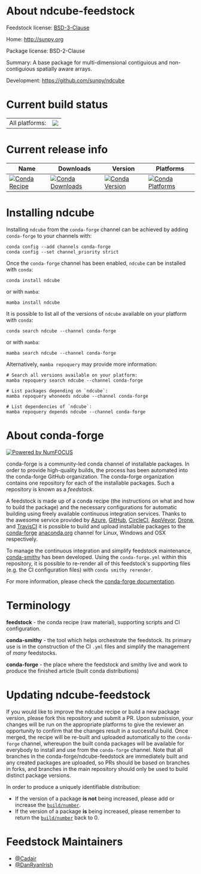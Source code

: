 About ndcube-feedstock
======================

Feedstock license: [BSD-3-Clause](https://github.com/conda-forge/ndcube-feedstock/blob/main/LICENSE.txt)

Home: http://sunpy.org

Package license: BSD-2-Clause

Summary: A base package for multi-dimensional contiguious and non-contiguious spatially aware arrays.

Development: https://github.com/sunpy/ndcube

Current build status
====================


<table><tr><td>All platforms:</td>
    <td>
      <a href="https://dev.azure.com/conda-forge/feedstock-builds/_build/latest?definitionId=4588&branchName=main">
        <img src="https://dev.azure.com/conda-forge/feedstock-builds/_apis/build/status/ndcube-feedstock?branchName=main">
      </a>
    </td>
  </tr>
</table>

Current release info
====================

| Name | Downloads | Version | Platforms |
| --- | --- | --- | --- |
| [![Conda Recipe](https://img.shields.io/badge/recipe-ndcube-green.svg)](https://anaconda.org/conda-forge/ndcube) | [![Conda Downloads](https://img.shields.io/conda/dn/conda-forge/ndcube.svg)](https://anaconda.org/conda-forge/ndcube) | [![Conda Version](https://img.shields.io/conda/vn/conda-forge/ndcube.svg)](https://anaconda.org/conda-forge/ndcube) | [![Conda Platforms](https://img.shields.io/conda/pn/conda-forge/ndcube.svg)](https://anaconda.org/conda-forge/ndcube) |

Installing ndcube
=================

Installing `ndcube` from the `conda-forge` channel can be achieved by adding `conda-forge` to your channels with:

```
conda config --add channels conda-forge
conda config --set channel_priority strict
```

Once the `conda-forge` channel has been enabled, `ndcube` can be installed with `conda`:

```
conda install ndcube
```

or with `mamba`:

```
mamba install ndcube
```

It is possible to list all of the versions of `ndcube` available on your platform with `conda`:

```
conda search ndcube --channel conda-forge
```

or with `mamba`:

```
mamba search ndcube --channel conda-forge
```

Alternatively, `mamba repoquery` may provide more information:

```
# Search all versions available on your platform:
mamba repoquery search ndcube --channel conda-forge

# List packages depending on `ndcube`:
mamba repoquery whoneeds ndcube --channel conda-forge

# List dependencies of `ndcube`:
mamba repoquery depends ndcube --channel conda-forge
```


About conda-forge
=================

[![Powered by
NumFOCUS](https://img.shields.io/badge/powered%20by-NumFOCUS-orange.svg?style=flat&colorA=E1523D&colorB=007D8A)](https://numfocus.org)

conda-forge is a community-led conda channel of installable packages.
In order to provide high-quality builds, the process has been automated into the
conda-forge GitHub organization. The conda-forge organization contains one repository
for each of the installable packages. Such a repository is known as a *feedstock*.

A feedstock is made up of a conda recipe (the instructions on what and how to build
the package) and the necessary configurations for automatic building using freely
available continuous integration services. Thanks to the awesome service provided by
[Azure](https://azure.microsoft.com/en-us/services/devops/), [GitHub](https://github.com/),
[CircleCI](https://circleci.com/), [AppVeyor](https://www.appveyor.com/),
[Drone](https://cloud.drone.io/welcome), and [TravisCI](https://travis-ci.com/)
it is possible to build and upload installable packages to the
[conda-forge](https://anaconda.org/conda-forge) [anaconda.org](https://anaconda.org/)
channel for Linux, Windows and OSX respectively.

To manage the continuous integration and simplify feedstock maintenance,
[conda-smithy](https://github.com/conda-forge/conda-smithy) has been developed.
Using the ``conda-forge.yml`` within this repository, it is possible to re-render all of
this feedstock's supporting files (e.g. the CI configuration files) with ``conda smithy rerender``.

For more information, please check the [conda-forge documentation](https://conda-forge.org/docs/).

Terminology
===========

**feedstock** - the conda recipe (raw material), supporting scripts and CI configuration.

**conda-smithy** - the tool which helps orchestrate the feedstock.
                   Its primary use is in the construction of the CI ``.yml`` files
                   and simplify the management of *many* feedstocks.

**conda-forge** - the place where the feedstock and smithy live and work to
                  produce the finished article (built conda distributions)


Updating ndcube-feedstock
=========================

If you would like to improve the ndcube recipe or build a new
package version, please fork this repository and submit a PR. Upon submission,
your changes will be run on the appropriate platforms to give the reviewer an
opportunity to confirm that the changes result in a successful build. Once
merged, the recipe will be re-built and uploaded automatically to the
`conda-forge` channel, whereupon the built conda packages will be available for
everybody to install and use from the `conda-forge` channel.
Note that all branches in the conda-forge/ndcube-feedstock are
immediately built and any created packages are uploaded, so PRs should be based
on branches in forks, and branches in the main repository should only be used to
build distinct package versions.

In order to produce a uniquely identifiable distribution:
 * If the version of a package **is not** being increased, please add or increase
   the [``build/number``](https://docs.conda.io/projects/conda-build/en/latest/resources/define-metadata.html#build-number-and-string).
 * If the version of a package **is** being increased, please remember to return
   the [``build/number``](https://docs.conda.io/projects/conda-build/en/latest/resources/define-metadata.html#build-number-and-string)
   back to 0.

Feedstock Maintainers
=====================

* [@Cadair](https://github.com/Cadair/)
* [@DanRyanIrish](https://github.com/DanRyanIrish/)


